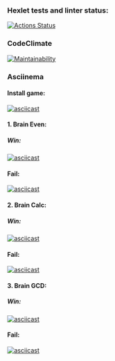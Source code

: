 ### Hexlet tests and linter status:

[![Actions Status](https://github.com/howstung/php-project-45/actions/workflows/hexlet-check.yml/badge.svg)](https://github.com/howstung/php-project-45/actions)

### CodeClimate

[![Maintainability](https://api.codeclimate.com/v1/badges/81185435e66d4ce902c2/maintainability)](https://codeclimate.com/github/howstung/php-project-45/maintainability)

### Asciinema

#### Install game:

[![asciicast](https://asciinema.org/a/v92l6EZ8ikYNWvZhobJWToB1W.svg)](https://asciinema.org/a/v92l6EZ8ikYNWvZhobJWToB1W)

#### 1. Brain Even:

##### Win:

[![asciicast](https://asciinema.org/a/HBjpEMqrzSdxhb1vYcrqGiVhi.svg)](https://asciinema.org/a/HBjpEMqrzSdxhb1vYcrqGiVhi)

#### Fail:

[![asciicast](https://asciinema.org/a/aQRSeQUMEfPJZAUcHJ5fwjsjS.svg)](https://asciinema.org/a/aQRSeQUMEfPJZAUcHJ5fwjsjS)

#### 2. Brain Calc:

##### Win:

[![asciicast](https://asciinema.org/a/X6BUAVdLzzFhgg8dMbFTfugkt.svg)](https://asciinema.org/a/X6BUAVdLzzFhgg8dMbFTfugkt)

#### Fail:

[![asciicast](https://asciinema.org/a/AlLugg1rkZCrOekI1ReZ6I8F0.svg)](https://asciinema.org/a/AlLugg1rkZCrOekI1ReZ6I8F0)

#### 3. Brain GCD:

##### Win:

[![asciicast](https://asciinema.org/a/oOvgeqanMeiCIApSHJqOG2IBT.svg)](https://asciinema.org/a/oOvgeqanMeiCIApSHJqOG2IBT)

#### Fail:

[![asciicast](https://asciinema.org/a/ecFtuxuI5Xv7oA5LfOoVnw2AY.svg)](https://asciinema.org/a/ecFtuxuI5Xv7oA5LfOoVnw2AY)



